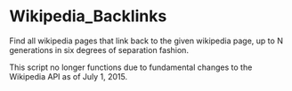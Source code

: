 # Wikipedia_Backlinks
Find all wikipedia pages that link back to the given wikipedia page, up to N generations in six degrees of separation fashion.

This script no longer functions due to fundamental changes to the Wikipedia API as of July 1, 2015.
